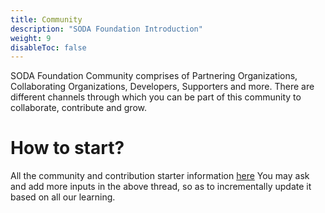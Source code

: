 ```yaml
---
title: Community
description: "SODA Foundation Introduction"
weight: 9
disableToc: false
---
```

SODA Foundation Community comprises of Partnering Organizations, Collaborating Organizations, Developers, Supporters and more. There are different channels through which you can be part of this community to collaborate, contribute and grow.


# How to start?
All the community and contribution starter information [here](http://bit.ly/soda-starter)
You may ask and add more inputs in the above thread, so as to incrementally update it based on all our learning.
